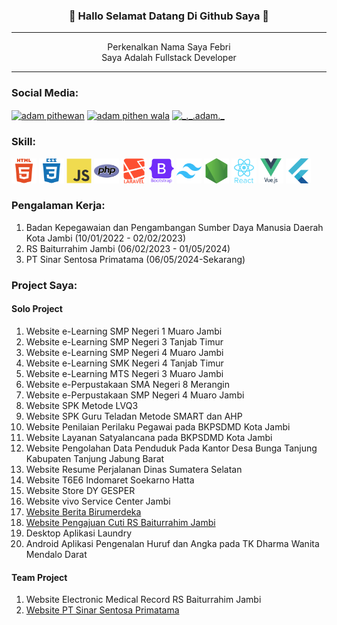 <div align="center"><h3>👋 Hallo Selamat Datang Di Github Saya 👋</h3></div>
<hr />
<div align="center">
  Perkenalkan Nama Saya Febri<br />Saya Adalah Fullstack Developer
</div>
<hr />
<h3 align="left">Social Media:</h3>
<p align="left">
    <a href="https://www.linkedin.com/in/febri-febri-a3861730b/" target="blank"
    ><img
        align="center"
        src="https://raw.githubusercontent.com/rahuldkjain/github-profile-readme-generator/master/src/images/icons/Social/linked-in-alt.svg"
        alt="adam pithewan"
        height="30"
        width="40"
    /></a>
    <a href="https://www.facebook.com/febri.febri.39982631" target="blank"
    ><img
        align="center"
        src="https://raw.githubusercontent.com/rahuldkjain/github-profile-readme-generator/master/src/images/icons/Social/facebook.svg"
        alt="adam pithen wala"
        height="30"
        width="40"
    /></a>
    <a href="https://www.instagram.com/febri0_/" target="blank"
    ><img
        align="center"
        src="https://raw.githubusercontent.com/rahuldkjain/github-profile-readme-generator/master/src/images/icons/Social/instagram.svg"
        alt="_._.adam._"
        height="30"
        width="40"
    /></a>
</p>

<h3 align="left">Skill:</h3>
<p align="left">
    <img
    src="https://raw.githubusercontent.com/devicons/devicon/1119b9f84c0290e0f0b38982099a2bd027a48bf1/icons/html5/html5-plain-wordmark.svg"
    width="40"
    height="40"
    />
    <img
    src="https://raw.githubusercontent.com/devicons/devicon/1119b9f84c0290e0f0b38982099a2bd027a48bf1/icons/css3/css3-plain-wordmark.svg"
    width="40"
    height="40"
    />
    <img
    src="https://raw.githubusercontent.com/devicons/devicon/1119b9f84c0290e0f0b38982099a2bd027a48bf1/icons/javascript/javascript-original.svg"
    width="40"
    height="40"
    />
    <img
    src="https://raw.githubusercontent.com/devicons/devicon/1119b9f84c0290e0f0b38982099a2bd027a48bf1/icons/php/php-original.svg"
    width="40"
    height="40"
    />
    <img
    src="https://raw.githubusercontent.com/devicons/devicon/1119b9f84c0290e0f0b38982099a2bd027a48bf1/icons/laravel/laravel-plain-wordmark.svg"
    width="40"
    height="40"
    />
    <img
    src="https://raw.githubusercontent.com/devicons/devicon/1119b9f84c0290e0f0b38982099a2bd027a48bf1/icons/bootstrap/bootstrap-plain-wordmark.svg"
    width="40"
    height="40"
    />
    <img
    src="https://raw.githubusercontent.com/devicons/devicon/1119b9f84c0290e0f0b38982099a2bd027a48bf1/icons/tailwindcss/tailwindcss-plain.svg"
    width="40"
    height="40"
    />
    <img
    src="https://raw.githubusercontent.com/devicons/devicon/1119b9f84c0290e0f0b38982099a2bd027a48bf1/icons/nodejs/nodejs-original.svg"
    width="40"
    height="40"
    />
    <img
    src="https://raw.githubusercontent.com/devicons/devicon/1119b9f84c0290e0f0b38982099a2bd027a48bf1/icons/react/react-original-wordmark.svg"
    width="40"
    height="40"
    />
    <img
    src="https://raw.githubusercontent.com/devicons/devicon/1119b9f84c0290e0f0b38982099a2bd027a48bf1/icons/vuejs/vuejs-original-wordmark.svg"
    width="40"
    height="40"
    />
    <img
    src="https://raw.githubusercontent.com/devicons/devicon/1119b9f84c0290e0f0b38982099a2bd027a48bf1/icons/flutter/flutter-original.svg"
    width="40"
    height="40"
    />
    
</p>

<h3>Pengalaman Kerja:</h3>
<div>
    <ol>
    <li>Badan Kepegawaian dan Pengambangan Sumber Daya Manusia Daerah Kota Jambi (10/01/2022 - 02/02/2023)</li>
    <li>RS Baiturrahim Jambi (06/02/2023 - 01/05/2024)</li>
    <li>PT Sinar Sentosa Primatama (06/05/2024-Sekarang)</li>
    </ol>
</div>

<h3>Project Saya:</h3>
<div><h4>Solo Project</h4></div>
<div>
    <ol>
    <li>Website e-Learning SMP Negeri 1 Muaro Jambi</li>
    <li>Website e-Learning SMP Negeri 3 Tanjab Timur</li>
    <li>Website e-Learning SMP Negeri 4 Muaro Jambi</li>
    <li>Website e-Learning SMK Negeri 4 Tanjab Timur</li>
    <li>Website e-Learning MTS Negeri 3 Muaro Jambi</li>
    <li>Website e-Perpustakaan SMA Negeri 8 Merangin</li>
    <li>Website e-Perpustakaan SMP Negeri 4 Muaro Jambi</li>
    <li>Website SPK Metode LVQ3</li>
    <li>Website SPK Guru Teladan Metode SMART dan AHP</li>
    <li>Website Penilaian Perilaku Pegawai pada BKPSDMD Kota Jambi</li>
    <li>Website Layanan Satyalancana pada BKPSDMD Kota Jambi</li>
    <li>Website Pengolahan Data Penduduk Pada Kantor Desa Bunga Tanjung Kabupaten Tanjung Jabung Barat</li>
    <li>Website Resume Perjalanan Dinas Sumatera Selatan</li>
    <li>Website T6E6 Indomaret Soekarno Hatta </li>
    <li>Website Store DY GESPER </li>
    <li>Website vivo Service Center Jambi </li>
    <li><a href="https://birumerdeka.com/">Website Berita Birumerdeka</a></li>
    <li><a href="https://ant.rs-baiturrahim.com/rsbr/pengajuan_cuti/">Website Pengajuan Cuti RS Baiturrahim Jambi</a></li>
    <li>Desktop Aplikasi Laundry</li>
    <li>Android Aplikasi Pengenalan Huruf dan Angka pada TK Dharma Wanita Mendalo Darat</li>
    </ol>
</div>
<div><h4>Team Project</h4></div>
<ol>
    <li>Website Electronic Medical Record RS Baiturrahim Jambi</li>
    <li><a href="https://sinarsentosaprimatama.com/">Website PT Sinar Sentosa Primatama</a></li>
</ol>
</div>

